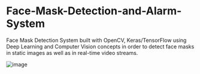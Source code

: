 # Face-Mask-Detection-and-Alarm-System
Face Mask Detection System built with OpenCV, Keras/TensorFlow using Deep Learning and Computer Vision concepts in order to detect face masks in static images as well as in real-time video streams.

![image](https://user-images.githubusercontent.com/84895347/154516974-b763a904-4ed5-49cc-a4fd-7d009419905e.png)

